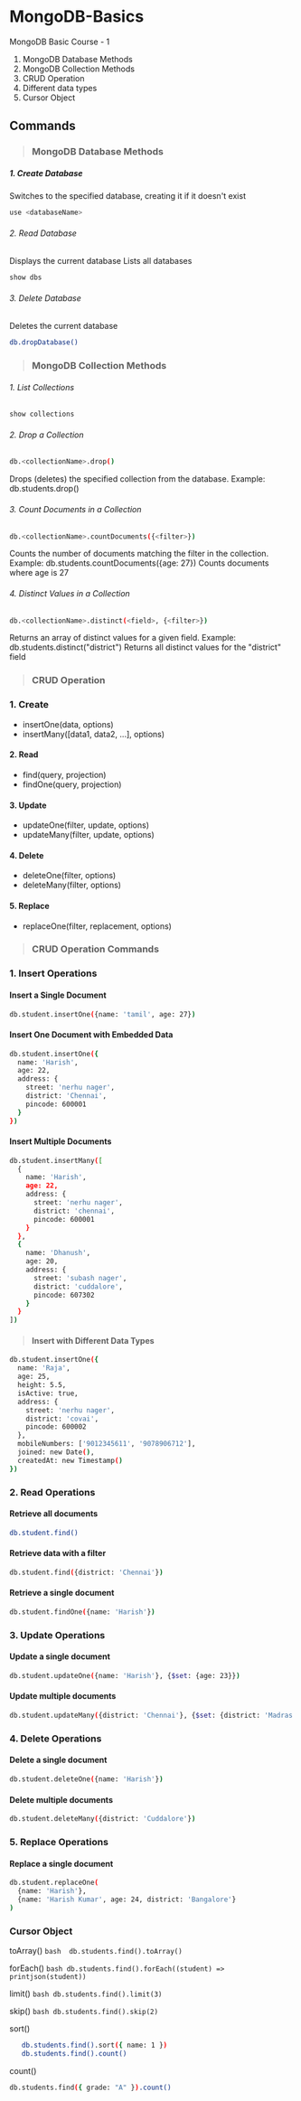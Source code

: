  # MongoDB-Basics
 MongoDB Basic Course - 1 
 1. MongoDB Database Methods
 2. MongoDB Collection Methods
 3. CRUD Operation
 4. Different data types
 5. Cursor Object

## Commands

>  ### MongoDB Database Methods

##### 1. Create Database
 Switches to the specified database, creating it if it doesn't exist

```bash
use <databaseName>   
```

###### 2. Read Database
 Displays the current database
 Lists all databases
```bash
show dbs                            
```

###### 3. Delete Database
Deletes the current database
```bash
db.dropDatabase()   
```

>  ### MongoDB Collection Methods



###### 1. List Collections

```bash
show collections
```


###### 2. Drop a Collection
```bash
db.<collectionName>.drop()
```
Drops (deletes) the specified collection from the database.
Example: db.students.drop()

###### 3. Count Documents in a Collection
```bash
db.<collectionName>.countDocuments({<filter>})
```
Counts the number of documents matching the filter in the collection.
Example: db.students.countDocuments({age: 27})   Counts documents where age is 27

###### 4. Distinct Values in a Collection
```bash
db.<collectionName>.distinct(<field>, {<filter>})

```
  Returns an array of distinct values for a given field.
Example: db.students.distinct("district")   Returns all distinct values for the "district" field



>  ### CRUD Operation 

### 1. Create

- insertOne(data, options)
- insertMany([data1, data2, ...], options)

#### 2. Read
- find(query, projection)
- findOne(query, projection)

#### 3. Update
- updateOne(filter, update, options)
- updateMany(filter, update, options)

#### 4. Delete

- deleteOne(filter, options)
- deleteMany(filter, options)

#### 5. Replace

- replaceOne(filter, replacement, options)



>  ###  CRUD Operation Commands


### 1. Insert Operations

 #### Insert a Single Document

```bash
db.student.insertOne({name: 'tamil', age: 27})
```

#### Insert One Document with Embedded Data

```bash
db.student.insertOne({
  name: 'Harish',
  age: 22,
  address: {
    street: 'nerhu nager',
    district: 'Chennai',
    pincode: 600001
  }
})

```

#### Insert Multiple Documents

```bash
db.student.insertMany([
  {
    name: 'Harish',
    age: 22,
    address: {
      street: 'nerhu nager',
      district: 'chennai',
      pincode: 600001
    }
  },
  {
    name: 'Dhanush',
    age: 20,
    address: {
      street: 'subash nager',
      district: 'cuddalore',
      pincode: 607302
    }
  }
])

```
> #### Insert with Different Data Types

```bash
db.student.insertOne({
  name: 'Raja',
  age: 25,
  height: 5.5,
  isActive: true,
  address: {
    street: 'nerhu nager',
    district: 'covai',
    pincode: 600002
  },
  mobileNumbers: ['9012345611', '9078906712'],
  joined: new Date(),
  createdAt: new Timestamp()
})

```


### 2. Read Operations

#### Retrieve all documents
```bash
db.student.find()
```

#### Retrieve data with a filter
```bash
db.student.find({district: 'Chennai'})
```

#### Retrieve a single document

```bash
db.student.findOne({name: 'Harish'})
```

### 3. Update Operations

#### Update a single document
```bash
db.student.updateOne({name: 'Harish'}, {$set: {age: 23}})
```

#### Update multiple documents
```bash
db.student.updateMany({district: 'Chennai'}, {$set: {district: 'Madras'}})
```

### 4. Delete Operations

#### Delete a single document
```bash
db.student.deleteOne({name: 'Harish'})
```

#### Delete multiple documents
```bash
db.student.deleteMany({district: 'Cuddalore'})
```

### 5. Replace Operations

#### Replace a single document
```bash
db.student.replaceOne(
  {name: 'Harish'},
  {name: 'Harish Kumar', age: 24, district: 'Bangalore'}
)
```

### Cursor Object

 toArray() 
 ```bash  db.students.find().toArray() ```

forEach()
```bash db.students.find().forEach((student) => printjson(student)) ```

limit()
```bash db.students.find().limit(3) ```

skip()
```bash db.students.find().skip(2) ```

sort() 
```bash
   db.students.find().sort({ name: 1 })
   db.students.find().count()
```
 count()
 ```bash
 db.students.find({ grade: "A" }).count()
```












